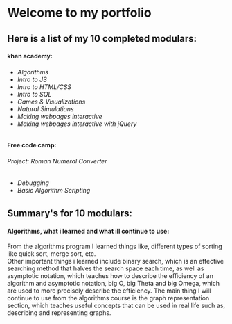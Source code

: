 <h1>Welcome to my portfolio</h1>

<h2>Here is a list of my 10 completed modulars:</h2>

<h4>khan academy:</h4>
<h6><ul>
<li>Algorithms</li>
<li>Intro to JS</li>
<li>Intro to HTML/CSS</li>
<li>Intro to SQL</li>
<li>Games & Visualizations</li>
<li>Natural Simulations</li>
<li>Making webpages interactive</li>
<li>Making webpages interactive with jQuery</li>
</ul></h6>

<h4>Free code camp:</h4>
<h6>Project: Roman Numeral Converter</h6>
<h6><ul>
  <li>Debugging</li>
  <li>Basic Algorithm Scripting</li>
</ul></h6>

<h2>Summary's for 10 modulars:</h2>
<h4>Algorithms, what i learned and what ill continue to use:</h4>
<p>From the algorithms program I learned things like, different types of sorting like quick sort, merge sort, etc.<br>Other important things i learned include binary search, which is an effective searching method that halves the search space each time, as well as asymptotic notation, which teaches how to describe the efficiency of an algorithm and asymptotic notation, big O, big Theta and big Omega, which are used to more precisely describe the efficiency. The main thing I will continue to use from the algorithms course is the graph representation section, which teaches useful concepts that can be used in real life such as, describing and representing graphs.</p>
